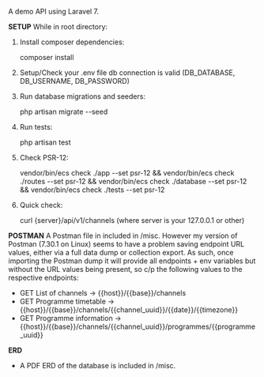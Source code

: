 A demo API using Laravel 7.

**SETUP**
While in root directory:

1) Install composer dependencies:

    composer install

2) Setup/Check your .env file db connection is valid (DB_DATABASE, DB_USERNAME, DB_PASSWORD)

3) Run database migrations and seeders:

    php artisan migrate --seed

4) Run tests:

    php artisan test

5) Check PSR-12:

    vendor/bin/ecs check ./app --set psr-12 &&
    vendor/bin/ecs check ./routes --set psr-12 &&
    vendor/bin/ecs check ./database --set psr-12 &&
    vendor/bin/ecs check ./tests --set psr-12

6) Quick check:

    curl {server}/api/v1/channels (where server is your 127.0.0.1 or other)

**POSTMAN**
A Postman file in included in /misc. However my version of Postman (7.30.1 on Linux) seems to have a problem saving endpoint URL values, either via a full data dump or collection export. As such, once importing the Postman dump it will provide all endpoints + env variables but without the URL values being present, so c/p the following values to the respective endpoints:

 - GET List of channels -> {{host}}/{{base}}/channels
 - GET Programme timetable ->
   {{host}}/{{base}}/channels/{{channel_uuid}}/{{date}}/{{timezone}}
 - GET Programme information ->
   {{host}}/{{base}}/channels/{{channel_uuid}}/programmes/{{programme_uuid}}

**ERD**
* A PDF ERD of the database is included in /misc.
